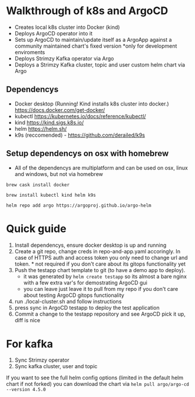 # Walkthrough of k8s and ArgoCD

 - Creates local k8s cluster into Docker (kind)
 - Deploys ArgoCD operator into it
 - Sets up ArgoCD to maintain/update itself as a ArgoApp against a community maintained chart's fixed version *only for development enviroments
 - Deploys Strimzy Kafka operator via Argo 
 - Deploys a Strimzy Kafka cluster, topic and user custom helm chart via Argo

## Dependencys

 - Docker desktop (Running! Kind installs k8s cluster into docker.) https://docs.docker.com/get-docker/ 
 - kubectl https://kubernetes.io/docs/reference/kubectl/ 
 - kind https://kind.sigs.k8s.io/ 
 - helm https://helm.sh/
 - k9s (reccomended) - https://github.com/derailed/k9s 

## Setup dependencys on osx with homebrew

* All of the dependencys are multiplatform and can be used on osx, linux and windows, but not via homebrew

`brew cask install docker`

`brew install kubectl kind helm k9s`

`helm repo add argo https://argoproj.github.io/argo-helm`

# Quick guide

1. Install dependencys, ensure docker desktop is up and running
2. Create a git repo, change creds in repo-and-app.yaml accoringly. In case of HTTPS auth and access token you only need to change url and token. * not required if you don't care about its gitops functionality yet
3. Push the testapp chart template to git (to have a demo app to deploy). 
    * it was generated by `helm create testapp` so its almost a bare nginx with a few extra var's for demostrating ArgoCD gui
    * you can leave just leave it to pull from my repo if you don't care about testing ArgoCD gitops functionality
4. run ./local-cluster.sh and follow instructions
5. press sync in ArgoCD testapp to deploy the test application
6. Commit a change to the testapp repository and see ArgoCD pick it up, diff is nice

# For kafka
1. Sync Strimzy operator
2. Sync kafka cluster, user and topic

If you want to see the full helm config options (limited in the default helm chart if not forked) you can download the chart via `helm pull argo/argo-cd --version 4.5.0`
